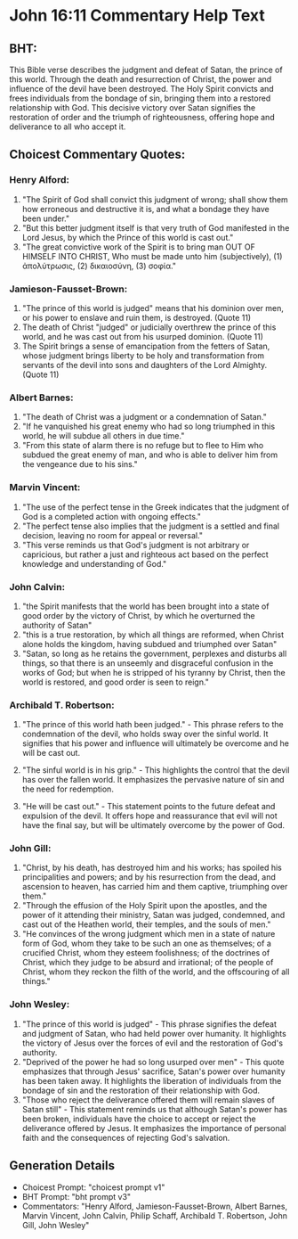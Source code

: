 # John 16:11 Commentary Help Text

## BHT:
This Bible verse describes the judgment and defeat of Satan, the prince of this world. Through the death and resurrection of Christ, the power and influence of the devil have been destroyed. The Holy Spirit convicts and frees individuals from the bondage of sin, bringing them into a restored relationship with God. This decisive victory over Satan signifies the restoration of order and the triumph of righteousness, offering hope and deliverance to all who accept it.

## Choicest Commentary Quotes:
### Henry Alford:
1. "The Spirit of God shall convict this judgment of wrong; shall show them how erroneous and destructive it is, and what a bondage they have been under."
2. "But this better judgment itself is that very truth of God manifested in the Lord Jesus, by which the Prince of this world is cast out."
3. "The great convictive work of the Spirit is to bring man OUT OF HIMSELF INTO CHRIST, Who must be made unto him (subjectively), (1) ἀπολύτρωσις, (2) δικαιοσύνη, (3) σοφία."

### Jamieson-Fausset-Brown:
1. "The prince of this world is judged" means that his dominion over men, or his power to enslave and ruin them, is destroyed. (Quote 11)
2. The death of Christ "judged" or judicially overthrew the prince of this world, and he was cast out from his usurped dominion. (Quote 11)
3. The Spirit brings a sense of emancipation from the fetters of Satan, whose judgment brings liberty to be holy and transformation from servants of the devil into sons and daughters of the Lord Almighty. (Quote 11)

### Albert Barnes:
1. "The death of Christ was a judgment or a condemnation of Satan."
2. "If he vanquished his great enemy who had so long triumphed in this world, he will subdue all others in due time."
3. "From this state of alarm there is no refuge but to flee to Him who subdued the great enemy of man, and who is able to deliver him from the vengeance due to his sins."

### Marvin Vincent:
1. "The use of the perfect tense in the Greek indicates that the judgment of God is a completed action with ongoing effects."
2. "The perfect tense also implies that the judgment is a settled and final decision, leaving no room for appeal or reversal."
3. "This verse reminds us that God's judgment is not arbitrary or capricious, but rather a just and righteous act based on the perfect knowledge and understanding of God."

### John Calvin:
1. "the Spirit manifests that the world has been brought into a state of good order by the victory of Christ, by which he overturned the authority of Satan"
2. "this is a true restoration, by which all things are reformed, when Christ alone holds the kingdom, having subdued and triumphed over Satan"
3. "Satan, so long as he retains the government, perplexes and disturbs all things, so that there is an unseemly and disgraceful confusion in the works of God; but when he is stripped of his tyranny by Christ, then the world is restored, and good order is seen to reign."

### Archibald T. Robertson:
1. "The prince of this world hath been judged." - This phrase refers to the condemnation of the devil, who holds sway over the sinful world. It signifies that his power and influence will ultimately be overcome and he will be cast out.

2. "The sinful world is in his grip." - This highlights the control that the devil has over the fallen world. It emphasizes the pervasive nature of sin and the need for redemption.

3. "He will be cast out." - This statement points to the future defeat and expulsion of the devil. It offers hope and reassurance that evil will not have the final say, but will be ultimately overcome by the power of God.

### John Gill:
1. "Christ, by his death, has destroyed him and his works; has spoiled his principalities and powers; and by his resurrection from the dead, and ascension to heaven, has carried him and them captive, triumphing over them." 
2. "Through the effusion of the Holy Spirit upon the apostles, and the power of it attending their ministry, Satan was judged, condemned, and cast out of the Heathen world, their temples, and the souls of men."
3. "He convinces of the wrong judgment which men in a state of nature form of God, whom they take to be such an one as themselves; of a crucified Christ, whom they esteem foolishness; of the doctrines of Christ, which they judge to be absurd and irrational; of the people of Christ, whom they reckon the filth of the world, and the offscouring of all things."

### John Wesley:
1. "The prince of this world is judged" - This phrase signifies the defeat and judgment of Satan, who had held power over humanity. It highlights the victory of Jesus over the forces of evil and the restoration of God's authority.
2. "Deprived of the power he had so long usurped over men" - This quote emphasizes that through Jesus' sacrifice, Satan's power over humanity has been taken away. It highlights the liberation of individuals from the bondage of sin and the restoration of their relationship with God.
3. "Those who reject the deliverance offered them will remain slaves of Satan still" - This statement reminds us that although Satan's power has been broken, individuals have the choice to accept or reject the deliverance offered by Jesus. It emphasizes the importance of personal faith and the consequences of rejecting God's salvation.


## Generation Details
- Choicest Prompt: "choicest prompt v1"
- BHT Prompt: "bht prompt v3"
- Commentators: "Henry Alford, Jamieson-Fausset-Brown, Albert Barnes, Marvin Vincent, John Calvin, Philip Schaff, Archibald T. Robertson, John Gill, John Wesley"
